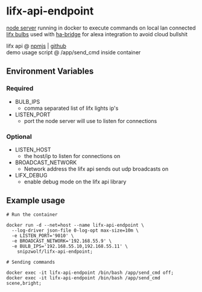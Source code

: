 # lifx-api-endpoint
[node server](https://nodejs.org/api/net.html#net_class_net_server) running in docker to execute commands on local lan connected [lifx bulbs](https://www.lifx.com/products/lifx-plus) used with [ha-bridge](https://github.com/aptalca/docker-ha-bridge) for alexa integration to avoid cloud bullshit

lifx api @ [npmjs](https://www.npmjs.com/package/node-lifx) &#124; [github](https://github.com/MariusRumpf/node-lifx)  
demo usage script @ /app/send_cmd inside container  

## Environment Variables

### Required

* BULB_IPS
  * comma separated list of lifx lights ip's
* LISTEN_PORT
  * port the node server will use to listen for connections

### Optional

* LISTEN_HOST
  * the host/ip to listen for connections on
* BROADCAST_NETWORK
  * Network address the lifx api sends out udp broadcasts on
* LIFX_DEBUG
  * enable debug mode on the lifx api library

## Example usage
```
# Run the container

docker run -d --net=host --name lifx-api-endpoint \
  --log-driver json-file 0-log-opt max-size=10m \
  -e LISTEN_PORT='9010' \
  -e BROADCAST_NETWORK='192.168.55.9' \
  -e BULB_IPS='192.168.55.10,192.168.55.11' \
    snipzwolf/lifx-api-endpoint;

# Sending commands

docker exec -it lifx-api-endpoint /bin/bash /app/send_cmd off;
docker exec -it lifx-api-endpoint /bin/bash /app/send_cmd scene,bright;
```
